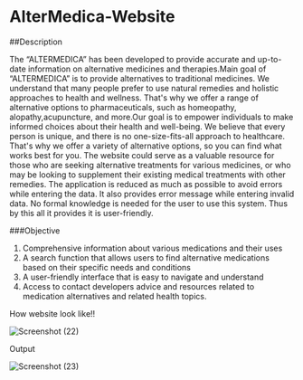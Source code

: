 
# AlterMedica-Website
##Description

The “ALTERMEDICA” has been developed to provide accurate and up-to-date information on alternative medicines and therapies.Main goal of “ALTERMEDICA” is to provide alternatives to traditional medicines. We understand that many people prefer to use natural remedies and holistic approaches to health and wellness. That's why we offer a range of alternative options to pharmaceuticals, such as homeopathy, alopathy,acupuncture, and more.Our goal is to empower individuals to make informed choices about their health and well-being. We believe that every person is unique, and there is no one-size-fits-all approach to healthcare. That's why we offer a variety of alternative options, so you can find what works best for you. The website could serve as a valuable resource for those who are seeking alternative treatments for various medicines, or who may be looking to supplement their existing medical treatments with other remedies.
The application is reduced as much as possible to avoid errors while entering the data. It also provides error message while entering invalid data. No formal knowledge is needed for the user to use this system. Thus by this all it provides it is user-friendly.

###Objective
1.	Comprehensive information about various medications and their uses
2.	A search function that allows users to find alternative medications based on their specific     needs and conditions
3.	A user-friendly interface that is easy to navigate and understand
4.	Access to contact developers advice and resources related to medication alternatives and related health topics.

How website look like!!

![Screenshot (22)](https://user-images.githubusercontent.com/97236292/232278529-005c0198-84cc-4fd6-86c8-b05ddce09684.png)


Output

![Screenshot (23)](https://user-images.githubusercontent.com/97236292/232278540-1a58849c-8a2a-47b9-adf7-3d99a3c8344d.png)


